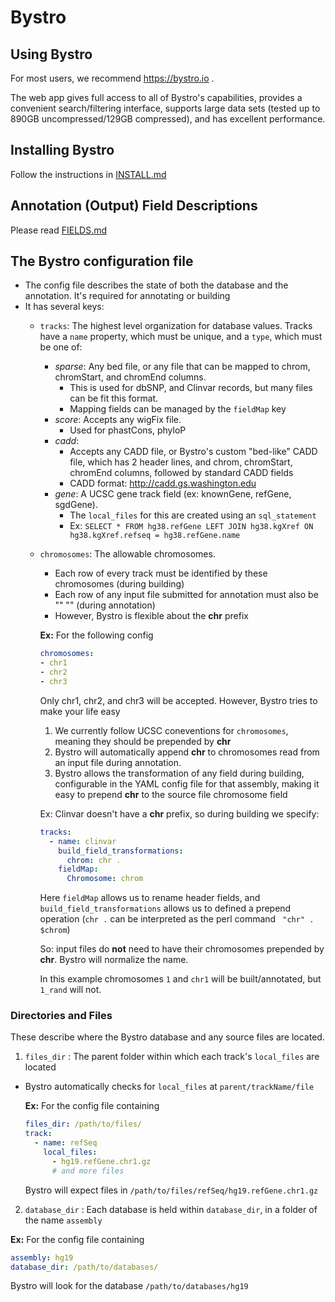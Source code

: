 # Bystro
## Using Bystro
For most users, we recommend https://bystro.io .

The web app gives full access to all of Bystro's capabilities, provides a convenient search/filtering interface, supports large data sets (tested up to 890GB uncompressed/129GB compressed), and has excellent performance.

## Installing Bystro
Follow the instructions in [INSTALL.md](INSTALL.md)

## Annotation (Output) Field Descriptions
Please read [FIELDS.md](FIELDS.md)

## The Bystro configuration file

- The config file describes the state of both the database and the annotation. It's required for annotating or building
- It has several keys:
  - ```tracks```: The highest level organization for database values. Tracks have a ```name``` property, which must be unique, and a ```type```, which must be one of:
      + *sparse*: Any bed file, or any file that can be mapped to chrom, chromStart, and chromEnd columns.
        + This is used for dbSNP, and Clinvar records, but many files can be fit this format.
        + Mapping fields can be managed by the ```fieldMap``` key
      + *score*: Accepts any wigFix file. 
        + Used for phastCons, phyloP
      + *cadd*:
        + Accepts any CADD file, or Bystro's custom "bed-like" CADD file, which has 2 header lines, and chrom, chromStart, chromEnd columns, followed by standard CADD fields
        * CADD format: http://cadd.gs.washington.edu
      + *gene*: A UCSC gene track field (ex: knownGene, refGene, sgdGene).
        + The ```local_files``` for this are created using an ```sql_statement```
        + Ex: ```SELECT * FROM hg38.refGene LEFT JOIN hg38.kgXref ON hg38.kgXref.refseq = hg38.refGene.name```
  - ```chromosomes```: The allowable chromosomes.
    - Each row of every track must be identified by these chromosomes (during building)
    - Each row of any input file submitted for annotation must also be "" "" (during annotation)
    - However, Bystro is flexible about the **chr** prefix
 
    **Ex:** For the following config
    ```yaml
    chromosomes:
    - chr1
    - chr2
    - chr3
    ```
    
    Only chr1, chr2, and chr3 will be accepted. However, Bystro tries to make your life easy
      1. We currently follow UCSC coneventions for ```chromosomes```, meaning they should be prepended by **chr**
      2. Bystro will automatically append **chr** to chromosomes read from an input file during annotation. 
      3. Bystro allows the transformation of any field during building, configurable in the YAML config file for that assembly, making it easy to prepend **chr** to the source file chromosome field
      
      Ex: Clinvar doesn't have a **chr** prefix, so during building we specify:
      ```yaml
      tracks:
        - name: clinvar
          build_field_transformations:
            chrom: chr .
          fieldMap:
            Chromosome: chrom
      ```
      
      Here ```fieldMap``` allows us to rename header fields, and ```build_field_transformations``` allows us to defined a prepend operation (```chr .``` can be interpreted as the perl command ``` "chr" . $chrom```)
      
      
    So: input files do **not** need to have their chromosomes prepended by **chr**. Bystro will normalize the name.
    
    In this example chromosomes ```1``` and ```chr1``` will be built/annotated, but ```1_rand``` will not.

### Directories and Files
These describe where the Bystro database and any source files are located.

1. `files_dir` : The parent folder within which each track's ```local_files``` are located
  * Bystro automatically checks for ```local_files``` at ```parent/trackName/file```
    
    **Ex:** For the config file containing
    ```yaml
    files_dir: /path/to/files/
    track:
      - name: refSeq
        local_files:
          - hg19.refGene.chr1.gz
          # and more files
     ```
       Bystro will expect files in ```/path/to/files/refSeq/hg19.refGene.chr1.gz```

2. `database_dir` : Each database is held within ```database_dir```, in a folder of the name ```assembly```
  
  **Ex:** For the config file containing
  ```yaml
  assembly: hg19
  database_dir: /path/to/databases/
  ```
 
   Bystro will look for the database ```/path/to/databases/hg19```
